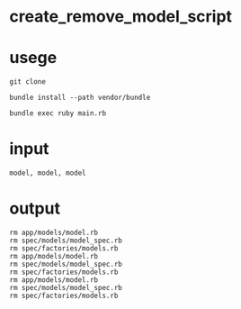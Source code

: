 # create_remove_model_script

# usege

```
git clone 

bundle install --path vendor/bundle

bundle exec ruby main.rb 
```

# input
```
model, model, model 
```

# output

```
rm app/models/model.rb
rm spec/models/model_spec.rb
rm spec/factories/models.rb
rm app/models/model.rb
rm spec/models/model_spec.rb
rm spec/factories/models.rb
rm app/models/model.rb
rm spec/models/model_spec.rb
rm spec/factories/models.rb
```


